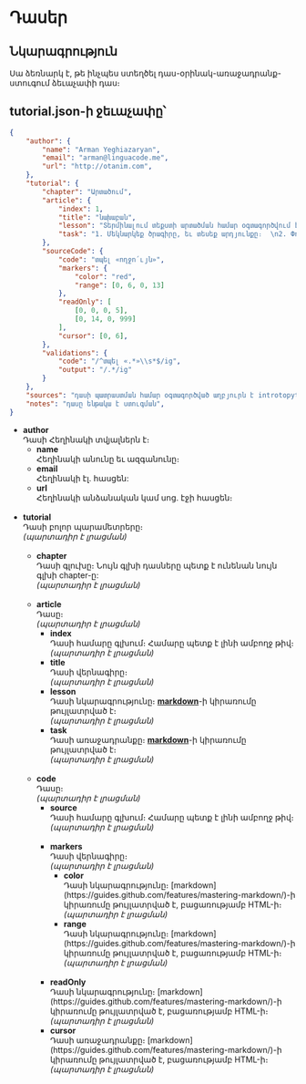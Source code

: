 # Դասեր
## Նկարագրություն
Սա ձեռնարկ է, թե ինչպես ստեղծել դաս-օրինակ-առաջադրանք-ստուգում ձեւաչափի դաս։

## tutorial.json-ի ջեւաչափը՝
```json
{
    "author": {
        "name": "Arman Yeghiazaryan",
        "email": "arman@linguacode.me",
        "url": "http://otanim.com",
    },
    "tutorial": {
        "chapter": "Արտածում",
        "article": {
			"index": 1,
            "title": "նախաբան",
            "lesson": "Տերմինալում տեքստի արտածման համար օգտագործվում է **տպել** հրամանը: Օրինակ՝  \n**մուտք**՝  \n`տպել «ողջույն»`  \n**ելք**՝  \n`«ողջույն»`",
            "task": "1. Մեկնարկեք ծրագիրը, եւ տեսեք արդյունքը։  \n2. Փոփոխեք առկա արտածման տեքստը ձեր անունով, եւ մեկնարկեք ծրագիրը։",
        },
        "sourceCode": {
            "code": "տպել «ողջո՛ւյն»",
            "markers": {
				"color": "red",
				"range": [0, 6, 0, 13]
			},
            "readOnly": [
				[0, 0, 0, 5],
				[0, 14, 0, 999]
			],
            "cursor": [0, 6],
        },
        "validations": {
            "code": "/^տպել «.*»\\s*$/ig",
            "output": "/.*/ig"
        }
    },
    "sources": "դասի պատրաստման համար օգտագործված աղբյուրն է introtopython.org/syllabus.html կայքը։",
    "notes": "դասը ենթակա է ստուգման",
}
```

<ul>
	<li><b>author</b><br />
	Դասի Հեղինակի&nbsp;տվյալներն է։
	<ul>
		<li><b>name</b><br />
		Հեղինակի անունը եւ ազգանունը։</li>
		<li><b>email</b><br />
		Հեղինակի էլ․ հասցեն:</li>
		<li><b>url</b><br />
		Հեղինակի անձանական կամ սոց․ էջի հասցեն։<br />
		&nbsp;</li>
	</ul>
	</li>
	<li><strong>tutorial</strong><br />
	Դասի բոլոր պարամետրերը։<br />
	<em>(պարտադիր է լրացման)</em><br />
	&nbsp;
	<ul>
		<li><strong>chapter</strong><br />
		Դասի գլուխը։ Նույն գլխի դասները պետք է ունենան նույն գլխի chapter-ը:&nbsp;<br />
		<em>(պարտադիր է լրացման)</em><br />
		&nbsp;</li>
		<li><strong>article</strong><br />
		Դասը։<br />
		<em>(պարտադիր է լրացման)</em>
		<ul>
			<li><strong>index</strong><br />
			Դասի համարը գլխում։ Համարը պետք է լինի ամբողջ թիվ։<br />
			<em>(պարտադիր է լրացման)</em></li>
			<li><strong>title</strong><br />
			Դասի վերնագիրը։<br />
			<em>(պարտադիր է լրացման)</em></li>
			<li><strong>lesson</strong><br />
			Դասի նկարագրությունը։ <strong><a href="http://guides.github.com/features/mastering-markdown">markdown</a></strong>-ի կիրառումը թույլատրված է։<br />
			<em>(պարտադիր է լրացման)</em></li>
			<li><strong>task</strong><br />
			Դասի առաջադրանքը։ <strong><a href="http://guides.github.com/features/mastering-markdown">markdown</a></strong>-ի կիրառումը թույլատրված է։<br />
			<em>(պարտադիր է լրացման)</em><br />
			&nbsp;</li>
		</ul>
		</li>
		<li><strong>code</strong><br />
		Դասը։<br />
		<em>(պարտադիր է լրացման)</em>
		<ul>
			<li><strong>source</strong><br />
			Դասի համարը գլխում։ Համարը պետք է լինի ամբողջ թիվ։<br />
			<em>(պարտադիր է լրացման)</em><br />
			&nbsp;</li>
			<li><strong>markers</strong><br />
			Դասի վերնագիրը։<br />
			<em>(պարտադիր է լրացման)</em>
			<ul>
				<li><strong>color</strong><br />
				Դասի նկարագրությունը։ [markdown](https://guides.github.com/features/mastering-markdown/)-ի կիրառումը թույլատրված է, բացառությամբ HTML-ի։<br />
				<em>(պարտադիր է լրացման)</em></li>
				<li><strong>range</strong><br />
				Դասի նկարագրությունը։ [markdown](https://guides.github.com/features/mastering-markdown/)-ի կիրառումը թույլատրված է, բացառությամբ HTML-ի։<br />
				<em>(պարտադիր է լրացման)</em><br />
				&nbsp;</li>
			</ul>
			</li>
			<li><strong>readOnly</strong><br />
			Դասի նկարագրությունը։ [markdown](https://guides.github.com/features/mastering-markdown/)-ի կիրառումը թույլատրված է, բացառությամբ HTML-ի։<br />
			<em>(պարտադիր է լրացման)</em></li>
			<li><strong>cursor</strong><br />
			Դասի առաջադրանքը։ [markdown](https://guides.github.com/features/mastering-markdown/)-ի կիրառումը թույլատրված է, բացառությամբ HTML-ի։<br />
			<em>(պարտադիր է լրացման)</em></li>
		</ul>
		</li>
	</ul>
	</li>
</ul>
